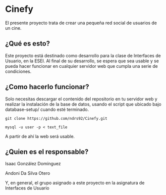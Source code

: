 Cinefy
======

El presente proyecto trata de crear una pequeña red social de usuarios de un cine.

¿Qué es esto?
--------------
Este proyecto está destinado como desarrollo para la clase de Interfaces de Usuario, en la ESEI.
Al final de su desarrollo, se espera que sea usable y se pueda hacer funcionar en cualquier servidor web que cumpla una serie de condiciones.

¿Como hacerlo funcionar?
--------------
Solo necesitas descargar el contenido del repositorio en tu servidor web y realizar la instalación de la base de datos,
usando el script que ubicado bajo database-setup/ cuando esté terminado.

  `git clone https://github.com/ndrs92/Cinefy.git`
  
  `mysql -u user -p < text_file`

A partir de ahí la web será usable.

¿Quien es el responsable?
--------------
Isaac González Domínguez

Andoni Da Silva Otero

Y, en general, el grupo asignado a este proyecto en la asignatura de Interfaces de Usuario
